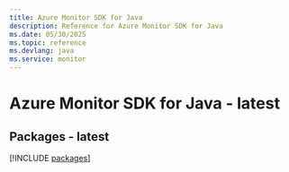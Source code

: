 ```yaml
---
title: Azure Monitor SDK for Java
description: Reference for Azure Monitor SDK for Java
ms.date: 05/30/2025
ms.topic: reference
ms.devlang: java
ms.service: monitor
---
```

# Azure Monitor SDK for Java - latest
## Packages - latest
[!INCLUDE [packages](monitor-index.md)]